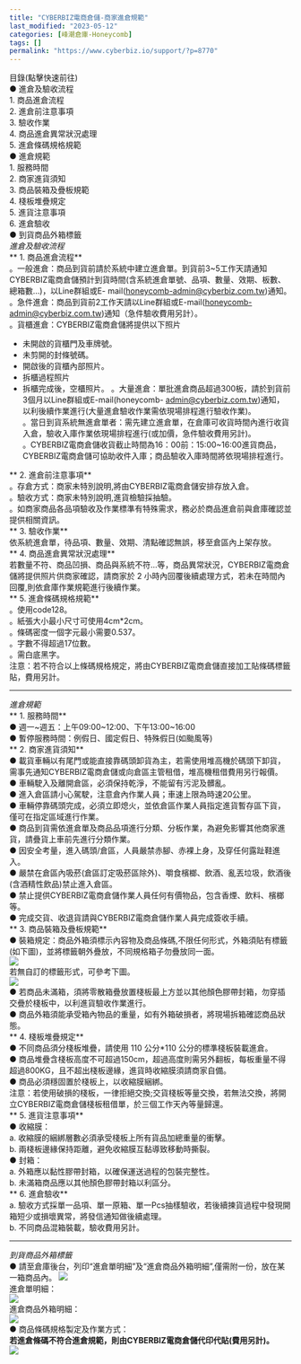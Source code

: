 ```yaml
---
title: "CYBERBIZ電商倉儲-商家進倉規範"
last_modified: "2023-05-12"
categories: [峰潮倉庫-Honeycomb]
tags: []
permalink: "https://www.cyberbiz.io/support/?p=8770"
---
```


目錄(點擊快速前往)  
● 進倉及驗收流程  
1\. 商品進倉流程  
2\. 進倉前注意事項  
3\. 驗收作業  
4\. 商品進倉異常狀況處理  
5\. 進倉條碼規格規範  
● 進倉規範  
1\. 服務時間  
2\. 商家進貨須知  
3\. 商品裝箱及疊板規範  
4\. 棧板堆疊規定  
5\. 進貨注意事項  
6\. 進倉驗收  
● 到貨商品外箱標籤  
_進倉及驗收流程_  
**  1\. 商品進倉流程**  
。一般進倉：商品到貨前請於系統中建立進倉單。到貨前3~5工作天請通知CYBERBIZ電商倉儲預計到貨時間(含系統進倉單號、品項、數量、效期、板數、總箱數…)，以Line群組或E-
mail(honeycomb-admin@cyberbiz.com.tw)通知。  
。急件進倉：商品到貨前2工作天請以Line群組或E-mail(honeycomb-admin@cyberbiz.com.tw)通知（急件驗收費用另計）。  
。貨櫃進倉：CYBERBIZ電商倉儲將提供以下照片  

* 未開啟的貨櫃門及車牌號。
* 未剪開的封條號碼。
* 開啟後的貨櫃內部照片。
* 拆櫃過程照片
* 拆櫃完成後，空櫃照片。
。大量進倉：單批進倉商品超過300板，請於到貨前3個月以Line群組或E-mail(honeycomb-
admin@cyberbiz.com.tw)通知，以利後續作業進行(大量進倉驗收作業需依現場排程進行驗收作業)。  
。當日到貨系統無進倉單者：需先建立進倉單，在倉庫可收貨時間內進行收貨入倉，驗收入庫作業依現場排程進行(或加價，急件驗收費用另計)。  
。CYBERBIZ電商倉儲收貨截止時間為16：00前：15:00~16:00進貨商品，CYBERBIZ電商倉儲可協助收件入庫；商品驗收入庫時間將依現場排程進行。  

**  2\. 進倉前注意事項**  
。存倉方式：商家未特別說明,將由CYBERBIZ電商倉儲安排存放入倉。  
。驗收方式：商家未特別說明,進貨檢驗採抽驗。  
。如商家商品各品項驗收及作業標準有特殊需求，務必於商品進倉前與倉庫確認並提供相關資訊。  
**  3\. 驗收作業**  
依系統進倉單，待品項、數量、效期、清點確認無誤，移至倉區內上架存放。  
**  4\. 商品進倉異常狀況處理**  
若數量不符、商品凹損、商品與系統不符…等，商品異常狀況，CYBERBIZ電商倉儲將提供照片供商家確認，請商家於 2
小時內回覆後續處理方式，若未在時間內回覆,則依倉庫作業規範進行後續作業。  
**  5\. 進倉條碼規格規範**  
。使用code128。  
。紙張大小最小尺寸可使用4cm*2cm。  
。條碼密度一個字元最小需要0.537。  
。字數不得超過17位數。  
。需白底黑字。  
注意：若不符合以上條碼規格規定，將由CYBERBIZ電商倉儲直接加工貼條碼標籤貼，費用另計。  

* * *

_進倉規範_  
**  1\. 服務時間**  
● 週一~週五：上午09:00~12:00、下午13:00~16:00  
● 暫停服務時間：例假日、國定假日、特殊假日(如颱風等)  
**  2\. 商家進貨須知**  
● 載貨車輛以有尾門或能直接靠碼頭卸貨為主，若需使用堆高機於碼頭下卸貨，需事先通知CYBERBIZ電商倉儲或向倉區主管租借，堆高機租借費用另行報價。  
● 車輛駛入及離開倉區，必須保持乾淨，不能留有污泥及髒亂。  
● 進入倉區請小心駕駛，注意倉內作業人員；車速上限為時速20公里。  
● 車輛停靠碼頭完成，必須立即熄火，並依倉區作業人員指定進貨暫存區下貨，僅可在指定區域進行作業。  
● 商品到貨需依進倉單及商品品項進行分類、分板作業，為避免影響其他商家進貨，請疊貨上車前先進行分類作業。  
● 因安全考量，進入碼頭/倉區，人員嚴禁赤腳、赤裸上身，及穿任何露趾鞋進入。  
● 嚴禁在倉區內吸菸(倉區訂定吸菸區除外)、嚼食檳榔、飲酒、亂丟垃圾，飲酒後(含酒精性飲品)禁止進入倉區。  
● 禁止提供CYBERBIZ電商倉儲作業人員任何有價物品，包含香煙、飲料、檳榔等。  
● 完成交貨、收退貨請與CYBERBIZ電商倉儲作業人員完成簽收手續。  
**  3\. 商品裝箱及疊板規範**  
● 裝箱規定：商品外箱須標示內容物及商品條碼,不限任何形式，外箱須貼有標籤(如下圖)，並將標籤朝外疊放，不同規格箱子勿疊放同一面。  
![](https://www.cyberbiz.co/support/wp-content/uploads/2020/08/峰潮物流-商家進倉規範01.png)  
若無自訂的標籤形式，可參考下圖。  
![](https://www.cyberbiz.co/support/wp-content/uploads/2020/08/峰潮物流-商家進倉規範02.png)  
● 若商品未滿箱，須將零散箱疊放置棧板最上方並以其他顏色膠帶封箱，勿穿插交疊於棧板中，以利進貨驗收作業進行。  
● 商品外箱須能承受箱內物品的重量，如有外箱破損者，將現場拆箱確認商品狀態。  
**  4\. 棧板堆疊規定**  
● 不同商品須分棧板堆疊，請使用 110 公分*110 公分的標準棧板裝載進倉。  
● 商品堆疊含棧板高度不可超過150cm，超過高度則需另外翻板，每板重量不得超過800KG，且不超出棧板邊緣，進貨時收縮膜須請商家自備。  
● 商品必須穩固置於棧板上，以收縮膜綑綁。  
注意：若使用破損的棧板，一律拒絕交換;交貨棧板等量交換，若無法交換，將開立CYBERBIZ電商倉儲棧板租借單，於三個工作天內等量歸還。  
**  5\. 進貨注意事項**  
● 收縮膜：  
a. 收縮膜的綑綁層數必須承受棧板上所有貨品加總重量的衝擊。  
b. 兩棧板邊緣保持距離，避免收縮膜互黏導致移動時撕裂。  
● 封箱：  
a. 外箱應以黏性膠帶封箱，以確保運送過程的包裝完整性。  
b. 未滿箱商品應以其他顏色膠帶封箱以利區分。  
**  6\. 進倉驗收**  
a. 驗收方式採單一品項、單一原箱、單一Pcs抽樣驗收，若後續揀貨過程中發現開箱短少或損壞異常，將發信通知做後續處理。  
b. 不同商品混箱裝載，驗收費用另計。  

* * *

_到貨商品外箱標籤_  
● 請至倉庫後台，列印“進倉單明細”及“進倉商品外箱明細”,僅需附一份，放在某一箱商品內。
![](https://www.cyberbiz.co/support/wp-content/uploads/2020/08/峰潮物流-商家進倉規範03.png)  
進倉單明細：  
![](https://www.cyberbiz.co/support/wp-content/uploads/2020/08/峰潮物流-商家進倉規範04.png)  
進倉商品外箱明細：  
![](https://www.cyberbiz.co/support/wp-content/uploads/2020/08/峰潮物流-商家進倉規範05.png)  
● 商品條碼規格製定及作業方式：  
**若進倉條碼不符合進倉規範，則由CYBERBIZ電商倉儲代印代貼(費用另計)。**  
![](https://www.cyberbiz.co/support/wp-content/uploads/2020/08/峰潮logo.jpg)  


